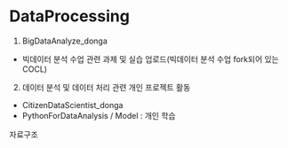 # DataProcessing
1. BigDataAnalyze_donga
- 빅데이터 분석 수업 관련 과제 및 실습 업로드(빅데이터 분석 수업 fork되어 있는 COCL)

2. 데이터 분석 및 데이터 처리 관련 개인 프로젝트 활동
- CitizenDataScientist_donga
- PythonForDataAnalysis / Model : 개인 학습


자료구조

